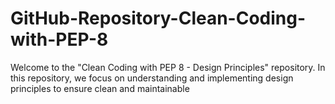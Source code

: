 # GitHub-Repository-Clean-Coding-with-PEP-8
Welcome to the "Clean Coding with PEP 8 - Design Principles" repository. In this repository, we focus on understanding and implementing design principles to ensure clean and maintainable
